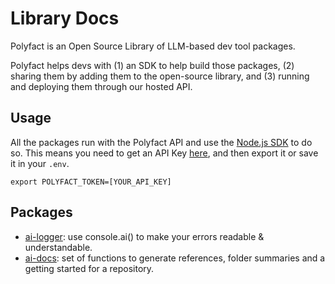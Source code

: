 # Library Docs

Polyfact is an Open Source Library of LLM-based dev tool packages.

Polyfact helps devs with (1) an SDK to help build those packages, (2) sharing them by adding them to the open-source library, and (3) running and deploying them through our hosted API.

## Usage

All the packages run with the Polyfact API and use the [Node.js SDK](https://www.github.com/polyfact/polyfact-node) to do so. This means you need to get an API Key [here](https://app.polyfact.com), and then export it or save it in your `.env`.

`export POLYFACT_TOKEN=[YOUR_API_KEY]`

## Packages

- [ai-logger](https://github.com/kevin-btc/ai-logger): use console.ai() to make your errors readable & understandable.
- [ai-docs](https://github.com/polyfact/ai-docs): set of functions to generate references, folder summaries and a getting started for a repository.
